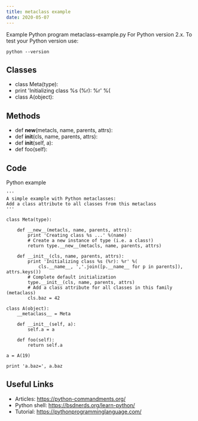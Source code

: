 ```yaml
---
title: metaclass example
date: 2020-05-07
---
```

Example Python program metaclass-example.py
For Python version 2.x.
To test your Python version use:

    python --version


## Classes

* class Meta(type):
* print 'Initializing class %s (%r): %r' %(
* class A(object):

## Methods

* def __new__(metacls, name, parents, attrs):
* def __init__(cls, name, parents, attrs):
* def __init__(self, a):
* def foo(self):

## Code

Python example

    '''
    A simple example with Python metaclasses:
    Add a class attribute to all classes from this metaclass
    '''
    
    class Meta(type):
     
        def __new__(metacls, name, parents, attrs):
            print 'Creating class %s ...' %(name)
            # Create a new instance of type (i.e. a class!) 
            return type.__new__(metacls, name, parents, attrs)
        
        def __init__(cls, name, parents, attrs):
            print 'Initializing class %s (%r): %r' %(
                cls.__name__, ','.join([p.__name__ for p in parents]), attrs.keys())
            # Complete default initialization
            type.__init__(cls, name, parents, attrs)
            # Add a class attribute for all classes in this family (metaclass)
            cls.baz = 42
    
    class A(object):
        __metaclass__ = Meta
    
        def __init__(self, a):
            self.a = a
    
        def foo(self):
            return self.a
    
    a = A(19)
    
    print 'a.baz=', a.baz
    

## Useful Links

- Articles: https://python-commandments.org/
- Python shell: https://bsdnerds.org/learn-python/
- Tutorial: https://pythonprogramminglanguage.com/
